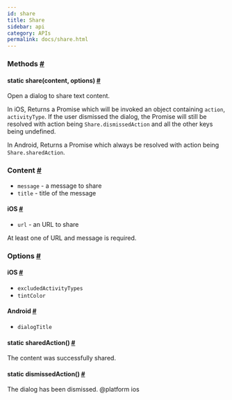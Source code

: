 ```yaml
---
id: share
title: Share
sidebar: api
category: APIs
permalink: docs/share.html
---
```

<div><div></div><span><h3><a class="anchor" name="methods"></a>Methods <a class="hash-link" href="docs/share.html#methods">#</a></h3><div class="props"><div class="prop"><h4 class="methodTitle"><a class="anchor" name="share"></a><span class="methodType">static </span>share<span class="methodType">(content, options)</span> <a class="hash-link" href="docs/share.html#share">#</a></h4><div><p>Open a dialog to share text content.</p><p>In iOS, Returns a Promise which will be invoked an object containing <code>action</code>, <code>activityType</code>.
If the user dismissed the dialog, the Promise will still be resolved with action being <code>Share.dismissedAction</code>
and all the other keys being undefined.</p><p>In Android, Returns a Promise which always be resolved with action being <code>Share.sharedAction</code>.</p><h3><a class="anchor" name="content"></a>Content <a class="hash-link" href="docs/share.html#content">#</a></h3><ul><li><code>message</code> - a message to share</li><li><code>title</code> - title of the message</li></ul><h4><a class="anchor" name="ios"></a>iOS <a class="hash-link" href="docs/share.html#ios">#</a></h4><ul><li><code>url</code> - an URL to share</li></ul><p>At least one of URL and message is required.</p><h3><a class="anchor" name="options"></a>Options <a class="hash-link" href="docs/share.html#options">#</a></h3><h4><a class="anchor" name="ios"></a>iOS <a class="hash-link" href="docs/share.html#ios">#</a></h4><ul><li><code>excludedActivityTypes</code></li><li><code>tintColor</code></li></ul><h4><a class="anchor" name="android"></a>Android <a class="hash-link" href="docs/share.html#android">#</a></h4><ul><li><code>dialogTitle</code></li></ul></div></div><div class="prop"><h4 class="methodTitle"><a class="anchor" name="sharedaction"></a><span class="methodType">static </span>sharedAction<span class="methodType">()</span> <a class="hash-link" href="docs/share.html#sharedaction">#</a></h4><div><p>The content was successfully shared.</p></div></div><div class="prop"><h4 class="methodTitle"><a class="anchor" name="dismissedaction"></a><span class="methodType">static </span>dismissedAction<span class="methodType">()</span> <a class="hash-link" href="docs/share.html#dismissedaction">#</a></h4><div><p>The dialog has been dismissed.
@platform ios</p></div></div></div></span></div>
